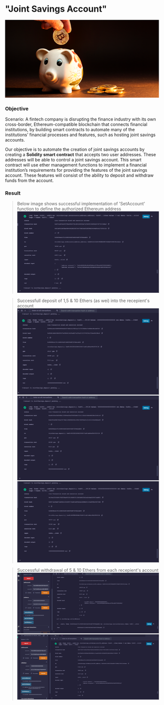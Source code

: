 # "Joint Savings Account"

![alt=“”](Images/20-5-challenge-image.png)

### Objective

Scenario: A fintech company is disrupting the finance industry with its own cross-border, Ethereum-compatible blockchain that connects financial institutions, by building smart contracts to automate many of the institutions’ financial processes and features, such as hosting joint savings accounts.

Our objective is to automate the creation of joint savings accounts by creating a __Solidity smart contract__ that accepts two user addresses. These addresses will be able to control a joint savings account. This smart contract will use ether management functions to implement a financial institution’s requirements for providing the features of the joint savings account. These features will consist of the ability to deposit and withdraw funds from the account.

### Result

> Below image shows successful implementation of 'SetAccount' function to define the authorized Ethereum address
![SetAccount.png](Images/SetAccount.png)

> Successfull deposit of 1,5 & 10 Ethers (as wei) into the recepient's account
![Images/Deposit_1Ether.png](Images/Deposit_1Ether.png)
![Images/Deposit_5Ether.png](Images/Deposit_5Ether.png)
![Images/Deposit_10Ether.png](Images/Deposit_10Ether.png)

>Successful withdrawal of 5 & 10 Ethers from each recepient's account
![Images/Withdraw_5Ether.png](Images/Withdraw_5Ether.png)
![Images/Withdraw_5Ether.png](Images/Withdraw_10Ether.png)


